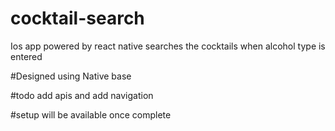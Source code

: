 # cocktail-search
Ios app powered by react native searches the cocktails when alcohol type is entered

#Designed using
Native base

#todo 
add apis and add navigation

#setup
will be available once complete
